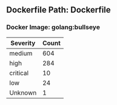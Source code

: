 ## Dockerfile Path: Dockerfile

### Docker Image: golang:bullseye
| Severity | Count |
|----------|-------|
| medium | 604 |
| high | 284 |
| critical | 10 |
| low | 24 |
| Unknown | 1 |